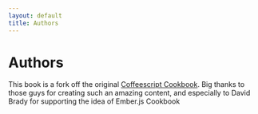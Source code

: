 ```yaml
---
layout: default
title: Authors
---
```


# Authors

This book is a fork off the original [Coffeescript
Cookbook](http://coffeescriptcookbook.com). Big thanks to those guys for
creating such an amazing content, and especially to David Brady for
supporting the idea of Ember.js Cookbook

